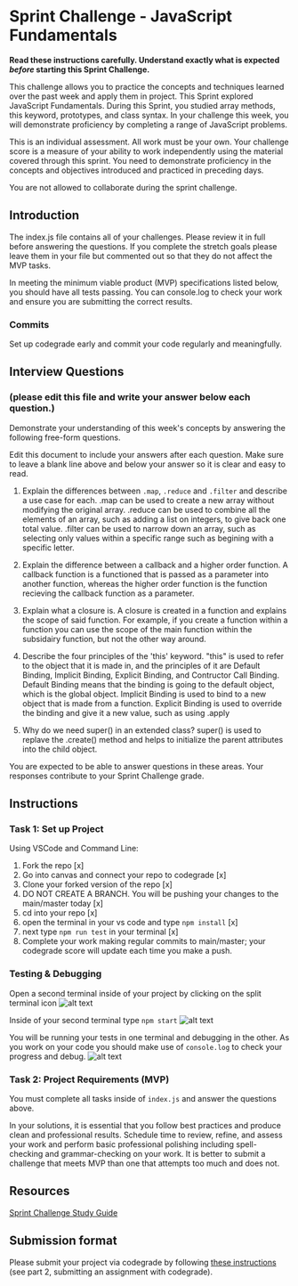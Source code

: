 # Sprint Challenge - JavaScript Fundamentals

**Read these instructions carefully. Understand exactly what is expected _before_ starting this Sprint Challenge.**

This challenge allows you to practice the concepts and techniques learned over the past week and apply them in project. This Sprint explored JavaScript Fundamentals. During this Sprint, you studied array methods, this keyword, prototypes, and class syntax. In your challenge this week, you will demonstrate proficiency by completing a range of JavaScript problems.

This is an individual assessment. All work must be your own. Your challenge score is a measure of your ability to work independently using the material covered through this sprint. You need to demonstrate proficiency in the concepts and objectives introduced and practiced in preceding days.

You are not allowed to collaborate during the sprint challenge. 

## Introduction

The index.js file contains all of your challenges. Please review it in full before answering the questions. If you complete the stretch goals please leave them in your file but commented out so that they do not affect the MVP tasks. 

In meeting the minimum viable product (MVP) specifications listed below, you should have all tests passing. You can console.log to check your work and ensure you are submitting the correct results. 

### Commits

Set up codegrade early and commit your code regularly and meaningfully. 

## Interview Questions
### (please edit this file and write your answer below each question.)
Demonstrate your understanding of this week's concepts by answering the following free-form questions.

Edit this document to include your answers after each question. Make sure to leave a blank line above and below your answer so it is clear and easy to read.

1. Explain the differences between `.map`, `.reduce` and `.filter` and describe a use case for each. 
    .map can be used to create a new array without modifying the original array. .reduce can be used to combine all the elements of an array, such as adding a list on integers, to give back one total value. .filter can be used to narrow down an array, such as selecting only values within a specific range such as begining with a specific letter.

2. Explain the difference between a callback and a higher order function.
    A callback function is a functioned that is passed as a parameter into another function, whereas the higher order function is the function recieving the callback function as a parameter.

3. Explain what a closure is.
    A closure is created in a function and explains the scope of said function. For example, if you create a function within a function you can use the scope of the main function within the subsidairy function, but not the other way around.

4. Describe the four principles of the 'this' keyword.
    "this" is used to refer to the object that it is made in, and the principles of it are Default Binding, Implicit Binding, Explicit Binding, and Contructor Call Binding. Default Binding means that the binding is going to the default object, which is the global object. Implicit Binding is used to bind to a new object that is made from a function. Explicit Binding is used to override the binding and give it a new value, such as using .apply

5. Why do we need super() in an extended class?
    super() is used to replave the .create() method and helps to initialize the parent attributes into the child object.


You are expected to be able to answer questions in these areas. Your responses contribute to your Sprint Challenge grade. 

## Instructions

### Task 1: Set up Project

Using VSCode and Command Line:


1. Fork the repo [x]
2. Go into canvas and connect your repo to codegrade [x]
3. Clone your forked version of the repo [x]
4. DO NOT CREATE A BRANCH. You will be pushing your changes to the main/master today [x]
5. cd into your repo [x]
6. open the terminal in your vs code and type `npm install` [x]
7. next type `npm run test` in your terminal [x]
8. Complete your work making regular commits to main/master; your codegrade score will update each time you make a push.


### Testing & Debugging

Open a second terminal inside of your project by clicking on the split terminal icon
![alt text](assets/split_terminal.png "Split Terminal")

Inside of your second terminal type `npm start` 
![alt text](assets/npm_start.png "type npm start")

You will be running your tests in one terminal and debugging in the other. As you work on your code you should make use of `console.log` to check your progress and debug.
![alt text](assets/tests_debug_terminal_final.png "your terminal should look like this")

### Task 2: Project Requirements (MVP)

You must complete all tasks inside of `index.js` and answer the questions above.

In your solutions, it is essential that you follow best practices and produce clean and professional results. Schedule time to review, refine, and assess your work and perform basic professional polishing including spell-checking and grammar-checking on your work. It is better to submit a challenge that meets MVP than one that attempts too much and does not.

## Resources
 
 [Sprint Challenge Study Guide](https://www.notion.so/bloomtech/Unit-1-Sprint-3-Study-Guide-033a9a00659a4ef98c12eb97e49a6110)

## Submission format

Please submit your project via codegrade by following [these instructions](https://bloomtech.notion.site/bloomtech/BloomTech-Git-Flow-Step-by-step-269f68ae3bf64eb689a8328715a179f9) (see part 2, submitting an assignment with codegrade).
